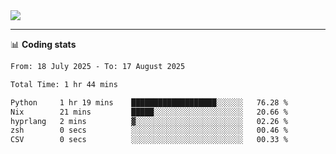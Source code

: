 <picture>
  <source
  srcset="https://github-readme-stats.vercel.app/api?username=sant0s12&show_icons=true&theme=dark"
  media="(prefers-color-scheme: dark)"
  />
  <source
  srcset="https://github-readme-stats.vercel.app/api?username=sant0s12&show_icons=true"
  media="(prefers-color-scheme: light)"
  />
  <img src="https://github-readme-stats.vercel.app/api?username=sant0s12&show_icons=true" />
</picture>

---

📊 **Coding stats**

<!--START_SECTION:waka-->

```txt
From: 18 July 2025 - To: 17 August 2025

Total Time: 1 hr 44 mins

Python     1 hr 19 mins    ███████████████████░░░░░░   76.28 %
Nix        21 mins         █████░░░░░░░░░░░░░░░░░░░░   20.66 %
hyprlang   2 mins          ▓░░░░░░░░░░░░░░░░░░░░░░░░   02.26 %
zsh        0 secs          ░░░░░░░░░░░░░░░░░░░░░░░░░   00.46 %
CSV        0 secs          ░░░░░░░░░░░░░░░░░░░░░░░░░   00.33 %
```

<!--END_SECTION:waka-->
